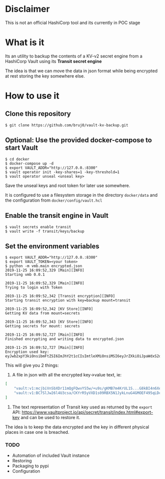 # Disclaimer
This is not an official HashiCorp tool and its currently in POC stage

# What is it
Its an utility to backup the contents of a KV-v2 secret engine from a HashiCorp Vault using its **Transit secret engine**

The idea is that we can move the data in json format while being encrypted at rest storing the key somewhere else.

# How to use it

## Clone this repository
```
$ git clone https://github.com/bruj0/vault-kv-backup.git
```
## Optional: Use the provided docker-compose to start Vault
```
$ cd docker
$ docker-compose up -d
$ export VAULT_ADDR="http://127.0.0.:8300"
$ vault operator init -key-shares=1 -key-threshold=1
$ vault operator unseal <unseal key>
```
Save the unseal keys and root token for later use somewhere.

It is configured to use a filesystem storage in the directory `docker/data` and the configuration from `docker/config/vault.hcl`

## Enable the transit engine in Vault

```
$ vault secrets enable transit
$ vault write -f transit/keys/backup
```

## Set the environment variables

```
$ export VAULT_ADDR="http://127.0.0.:8300"
$ export VAULT_TOKEN=<your token>
$ python -m vmb.main encrypted.json
2019-11-25 16:09:52,329 [Main][INFO]
Starting vmb 0.0.1

2019-11-25 16:09:52,329 [Main][INFO]
Trying to login with Token

2019-11-25 16:09:52,342 [Transit encryption][INFO]
Starting transit encryption with key=backup mount=transit

2019-11-25 16:09:52,342 [KV Store][INFO]
Getting KV data from mount=secrets

2019-11-25 16:09:52,343 [KV Store][INFO]
Getting secrets for mount: secrets

2019-11-25 16:09:52,727 [Main][INFO]
Finished encrypting and writing data to encrypted.json

2019-11-25 16:09:52,727 [Main][INFO]
Encryption used key:
eyJwb2xpY3kiOnsibmFtZSI6ImJhY2t1cCIsImtleXMiOnsiMSI6eyJrZXkiOiJpaWdxS2dielFrMVgrN2tT...fV19fQo=
```

This will give you 2 things:
1. A file in json with all the encrypted key->value text, ie:

```json
[
    "vault:v1:mcjbiVnSbXDr11mQgFQwvYS5w/+u9s/gKMB7m4KrUL1S...G8kBI4n6XeAZv/c",
    "vault:v1:BC7SlJw26l4U3csa/CKYrR5yVXD1s09RBX5N1JykLnuG4GMOEF495qLDcIn3OY1BMMdBqGrBfHb9W/...",
]
```
1. The text representation of Transit key used as returned by the `export` API: https://www.vaultproject.io/api/secret/transit/index.html#export-key and can be used to restore it.

The idea is to keep the data encrypted and the key in different physical places in case one is breached. 

### TODO
* Automation of included Vault instance
* Restoring
* Packaging to pypi
* Configuration